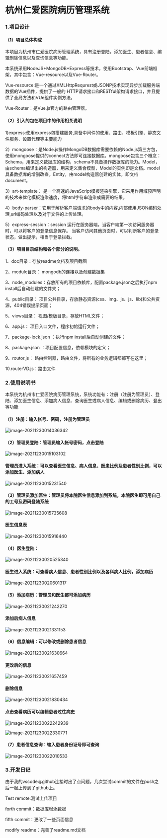 # 杭州仁爱医院病历管理系统

### 1.项目设计

#### （1）项目总体构成

本项目为杭州市仁爱医院病历管理系统，具有注册登陆，添加医生、患者信息、编辑删除信息以及查询信息等功能。

本系统采用NodeJS+MongoDB+Express等技术，使用Bootstrap、Vue前端框架，其中包含：Vue-resource以及Vue-Router。

Vue-resource:是一个通过XMLHttpRequrest或JSONP技术实现异步加载服务端数据的Vue插件，提供了一般的 HTTP请求接口和RESTful架构请求接口，并且提供了全局方法和VUe组件实例方法。

Vue-Router：是Vue.js官方的路由管理器。

#### （2）引入的包在项目中的作用相关说明

1)express:使用express包搭建服务,具备中间件的使用、路由、模板引擎、静态文件服务、设置代理等主要能力

2）mongoose：是Node.js操作MongoDB数据库需要依赖的Node.js第三方包，使用mongoose提供的connect方法即可连接数据库。mongoose包含三个概念：Schema，用来定义数据库的结构，schema不具备操作数据库的能力。Model，由schema编译出的构造器，用来定义集合模型，Model的实例即是文档。model具备数据库的增删改查。Entity，由model构造器创建的实体，即文档document。

3）art-template： 是一个高速的JavaScript模板渲染引擎，它采用作用域预声明的技术来优化模板渲染速度，将html字符串渲染成需要的结果。

4）body-parser：它用于解析客户端请求的body中的内容,内部使用JSON编码处理,url编码处理以及对于文件的上传处理。

5）express-session：session 运行在服务器端，当客户端第一次访问服务器时，可以将客户的登录信息保存。
当客户访问其他页面时，可以判断客户的登录状态，做出提示，相当于登录拦截。

#### （3）项目目录结构和各个部分的说明。

1、doc目录：存放readme文档及项目截图

2、module目录： mongodb的连接以及创建数据集

3、node_modules：存放所有的项目依赖库，配置package.json之后执行npm install后自动创建的文件夹；

4、public目录： 项目公共目录，存放静态资源(css、img、js、js、lib)和公共资源，404错误提示页面；

5、views目录：  视图/模版目录，存放HTML文件；

6、app.js： 项目入口文件，程序初始运行文件；

7、package-lock.json ：执行npm install后自动创建的文件；

8、package.json ：项目配置信息，依赖模块的定义；

9、routor.js： 路由控制器，路由文件，将所有的业务逻辑都都写在这里；

10.routerVD.js：路由文件

### 2.使用说明书

本系统为杭州市仁爱医院病历管理系统，系统功能有：注册（注册为管理员）、登陆、添加医生信息、添加病人信息、查询医生或病人信息、编辑或删除病历、登出等功能

#### （1）注册：输入帐号、密码，注册为管理员

![image-20211230014036342](image-20211230014036342-16408714812111.png)

#### （2）管理员登陆：管理员输入帐号密码，点击登陆

![image-20211230015103102](image-20211230015103102.png)

#### 管理员进入系统：可以查看医生信息、病人信息、医患比例及患者性别比例，可以添加医生、添加病人

![image-20211230015231540](image-20211230015231540.png)

#### （3）管理员添加医生：管理员将本院医生信息添加到系统，本院医生即可用自己的工号及密码登陆系统

![image-20211230015735608](image-20211230015735608.png)

#### 医生信息表

![image-20211230015916440](image-20211230015916440.png)

#### （4）医生登陆：

![image-20211230020525340](image-20211230020525340.png)

#### 医生进入系统：可查看病人信息、患者性别比例以及各科病人比例，添加病历

![image-20211230020601317](image-20211230020601317.png)

#### （5）添加病历：管理员和医生都可添加病历

![image-20211230021242270](image-20211230021242270.png)

#### 添加后病人信息

![image-20211230021331153](image-20211230021331153.png)

#### （6）信息编辑：可以修改或删除患者信息

![image-20211230021630664](image-20211230021630664.png)

#### 更改后的信息

![image-20211230021657459](image-20211230021657459.png)

#### 删除信息

![image-20211230021830434](image-20211230021830434.png)

#### 点击查看病历可以编辑患者过往病史

![image-20211230022242939](image-20211230022242939.png)



![image-20211230022330771](image-20211230022330771.png)

#### （7）患者信息查询：输入患者身份证号即可查询

![image-20211230022010533](image-20211230022010533.png)

### 3.开发日记

由于我的vscode与github连接时出了点问题，几次尝试commit的文件在push之后一起上传到了github上。

Test remote:测试上传项目

forth commit：数据库增添数据

fifth commit：更改了一些页面信息

modify readme：完善了readme.md文档





